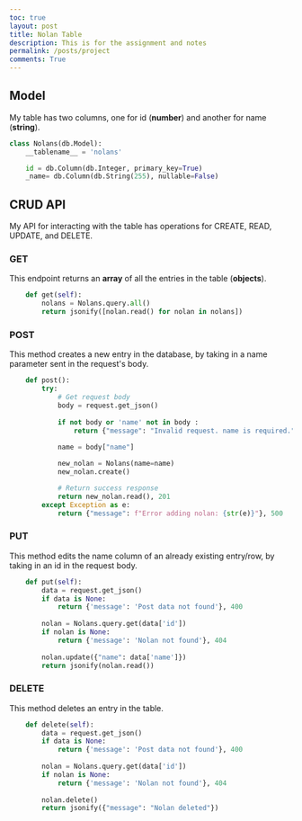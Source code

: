 ```yaml
---
toc: true
layout: post
title: Nolan Table
description: This is for the assignment and notes
permalink: /posts/project
comments: True
---
```


## Model

My table has two columns, one for id (**number**) and another for name (**string**).

```python
class Nolans(db.Model):
    __tablename__ = 'nolans'

    id = db.Column(db.Integer, primary_key=True)
    _name= db.Column(db.String(255), nullable=False)
```

## CRUD API

My API for interacting with the table has operations for CREATE, READ, UPDATE, and DELETE.

### GET

This endpoint returns an **array** of all the entries in the table (**objects**).

```python
    def get(self):
        nolans = Nolans.query.all()
        return jsonify([nolan.read() for nolan in nolans])
```

### POST

This method creates a new entry in the database, by taking in a name parameter sent in the request's body.

```python
    def post():
        try:
            # Get request body
            body = request.get_json()
                
            if not body or 'name' not in body :
                return {"message": "Invalid request. name is required."}, 400
                
            name = body["name"]

            new_nolan = Nolans(name=name)
            new_nolan.create()

            # Return success response
            return new_nolan.read(), 201
        except Exception as e:
            return {"message": f"Error adding nolan: {str(e)}"}, 500
```

### PUT

This method edits the name column of an already existing entry/row, by taking in an id in the request body.

```python
    def put(self):
        data = request.get_json()
        if data is None:
            return {'message': 'Post data not found'}, 400
            
        nolan = Nolans.query.get(data['id'])
        if nolan is None:
            return {'message': 'Nolan not found'}, 404
            
        nolan.update({"name": data['name']})
        return jsonify(nolan.read())
```

### DELETE

This method deletes an entry in the table.

```python
    def delete(self):
        data = request.get_json()
        if data is None:
            return {'message': 'Post data not found'}, 400
            
        nolan = Nolans.query.get(data['id'])
        if nolan is None:
            return {'message': 'Nolan not found'}, 404
            
        nolan.delete()
        return jsonify({"message": "Nolan deleted"})
```